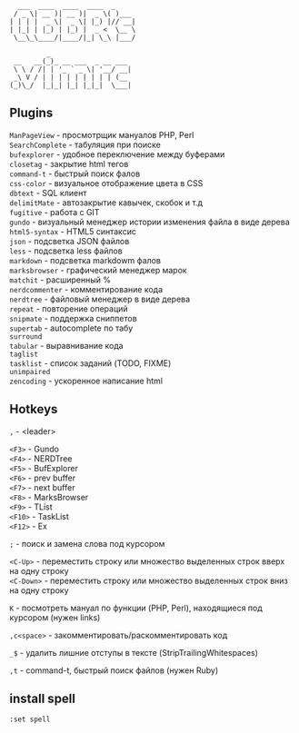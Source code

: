       ___  ____  ____  ____  _
     / _ \| __ )| __ )|  _ \( )___
    | | | |  _ \|  _ \| |_) |// __|
    | |_| | |_) | |_) |  _ <  \__ \
     \__\_\____/|____/|_| \_\ |___/

             _
     __   __(_)_ __ ___  _ __ ___
     \ \ / /| | '_ ` _ \| '__/ __|
     _\ V / | | | | | | | | | (__
    (_)\_/  |_|_| |_| |_|_|  \___|

Plugins
-------

`ManPageView` - просмотрщик мануалов PHP, Perl  
`SearchComplete` - табуляция при поиске  
`bufexplorer` - удобное переключение между буферами  
`closetag` - закрытие html тегов  
`command-t` - быстрый поиск фалов  
`css-color` - визуальное отображение цвета в CSS  
`dbtext` - SQL клиент  
`delimitMate` - автозакрытие кавычек, скобок и т.д  
`fugitive` - работа с GIT  
`gundo` - визуальный менеджер истории изменения файла в виде дерева  
`html5-syntax` - HTML5 синтаксис  
`json` - подсветка JSON файлов  
`less` - подсветка less файлов  
`markdown` - подсветка markdowm фалов  
`marksbrowser` - графический менеджер марок  
`matchit` - расширенный %  
`nerdcommenter` - комментирование кода  
`nerdtree` - файловый менеджер в виде дерева  
`repeat` - повторение операций  
`snipmate` - поддержка сниппетов  
`supertab` - autocomplete по табу  
`surround`  
`tabular` - выравнивание кода  
`taglist`  
`tasklist` - список заданий (TODO, FIXME)  
`unimpaired`  
`zencoding` - ускоренное написание html  

Hotkeys
-------

`,` - &lt;leader&gt;

`<F3>` - Gundo  
`<F4>` - NERDTree  
`<F5>` - BufExplorer  
`<F6>` - prev buffer  
`<F7>` - next buffer  
`<F8>` - MarksBrowser  
`<F9>` - TList  
`<F10>` - TaskList  
`<F12>` - Ex  

`;` - поиск и замена слова под курсором

`<C-Up>`  - переместить строку или множество выделенных строк вверх на одну строку  
`<C-Down>` - переместить строку или множество выделенных строк вниз на одну строку

`K` - посмотреть мануал по функции (PHP, Perl), находящиеся под курсором (нужен links)

`,c<space>` - закомментировать/раскомментировать код

`_$` - удалить лишние отступы в тексте (StripTrailingWhitespaces)

`,t` - command-t, быстрый поиск файлов (нужен Ruby)

install spell
-------------

`:set spell`
